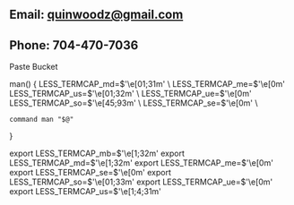 
## Email:    quinwoodz@gmail.com
## Phone:    704-470-7036


<!---
quinwoods/quinwoods is a ✨ special ✨ repository because its `README.md` (this file) appears on your GitHub profile.
You can click the Preview link to take a look at your changes.
--->

Paste Bucket

man() {
    LESS_TERMCAP_md=$'\e[01;31m' \
    LESS_TERMCAP_me=$'\e[0m' \
    LESS_TERMCAP_us=$'\e[01;32m' \
    LESS_TERMCAP_ue=$'\e[0m' \
    LESS_TERMCAP_so=$'\e[45;93m' \
    LESS_TERMCAP_se=$'\e[0m' \

    command man "$@"
}

export LESS_TERMCAP_mb=$'\e[1;32m'
export LESS_TERMCAP_md=$'\e[1;32m'
export LESS_TERMCAP_me=$'\e[0m'
export LESS_TERMCAP_se=$'\e[0m'
export LESS_TERMCAP_so=$'\e[01;33m'
export LESS_TERMCAP_ue=$'\e[0m'
export LESS_TERMCAP_us=$'\e[1;4;31m'
